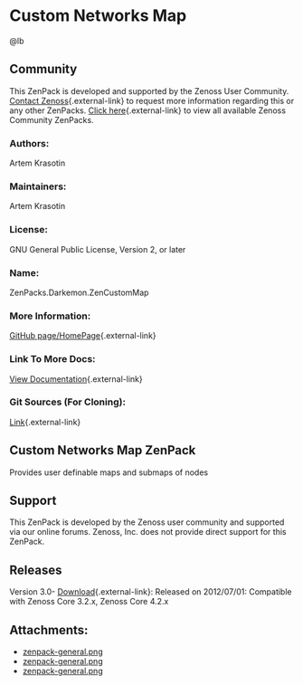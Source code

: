 # Custom Networks Map

@lb[](img/zenpack-zenpack-general.png)

## Community

This ZenPack is developed and supported by the Zenoss User Community.
[Contact Zenoss](https://tryit.zenoss.com/zenpack-contact/){.external-link} to
request more information regarding this or any other ZenPacks. [Click here](https://zenoss.com/product/zenpacks?f%5B0%5D=im_field_zenpack_category:1021){.external-link} to
view all available Zenoss Community ZenPacks.

### Authors:

Artem Krasotin

### Maintainers:

Artem Krasotin

### License:

GNU General Public License, Version 2, or later

### Name:

ZenPacks.Darkemon.ZenCustomMap

### More Information:

[GitHub page/HomePage](https://github.com/Darkemon/ZenPacks.Darkemon.ZenCustomMap){.external-link}

### Link To More Docs:

[View Documentation](https://github.com/Darkemon/ZenPacks.Darkemon.ZenCustomMap){.external-link}

### Git Sources (For Cloning):

[Link](https://github.com/Darkemon/ZenPacks.Darkemon.ZenCustomMap.git){.external-link}

## Custom Networks Map ZenPack

Provides user definable maps and submaps of nodes

## Support

This ZenPack is developed by the Zenoss user community and supported via
our online forums. Zenoss, Inc. does not provide direct support for this
ZenPack.

## Releases

Version 3.0- [Download](https://storage.googleapis.com/zenpacks/ZenPacks.Darkemon.ZenCustomMap/3.0/ZenPacks.Darkemon.ZenCustomMap-3.0.egg){.external-link}:   Released on 2012/07/01:   Compatible with Zenoss Core 3.2.x, Zenoss Core 4.2.x

## Attachments:

-   [zenpack-general.png](img/zenpack-zenpack-general.png)
-   [zenpack-general.png](img/zenpack-zenpack-general.png)
-   [zenpack-general.png](img/zenpack-zenpack-general.png)

